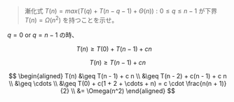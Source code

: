 <!--
<script type="text/javascript" async
  src="https://cdnjs.cloudflare.com/ajax/libs/mathjax/2.7.7/MathJax.js?config=TeX-MML-AM_CHTML">
</script>
-->

>漸化式 $T(n)=max{(T(q)+T(n-q-1)+\Theta(n)):0\leq q\leq n-1 }$ が下界 $T(n)=\Omega(n^2)$ を持つことを示せ。

$q = 0$ or $q=n-1$ の時、

$$
T(n) \geq T(0) + T(n - 1) + c n \quad 
$$


$$
T(n) \geq T(n - 1) + c n
$$

$$
\begin{aligned}
T(n) &\geq T(n - 1) + c n \\
     &\geq T(n - 2) + c(n - 1) + c n \\
     &\geq \cdots \\
     &\geq T(0) + c(1 + 2 + \cdots + n) = c \cdot \frac{n(n + 1)}{2} \\
     &= \Omega(n^2)
\end{aligned}
$$
